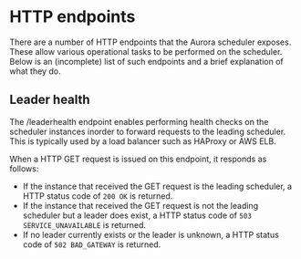 # HTTP endpoints

There are a number of HTTP endpoints that the Aurora scheduler exposes. These allow various
operational tasks to be performed on the scheduler. Below is an (incomplete) list of such endpoints
and a brief explanation of what they do.

## Leader health
The /leaderhealth endpoint enables performing health checks on the scheduler instances inorder
to forward requests to the leading scheduler. This is typically used by a load balancer such as
HAProxy or AWS ELB.

When a HTTP GET request is issued on this endpoint, it responds as follows:

- If the instance that received the GET request is the leading scheduler, a HTTP status code of
  `200 OK` is returned.
- If the instance that received the GET request is not the leading scheduler but a leader does
  exist, a HTTP status code of `503 SERVICE_UNAVAILABLE` is returned.
- If no leader currently exists or the leader is unknown, a HTTP status code of `502 BAD_GATEWAY`
  is returned.
